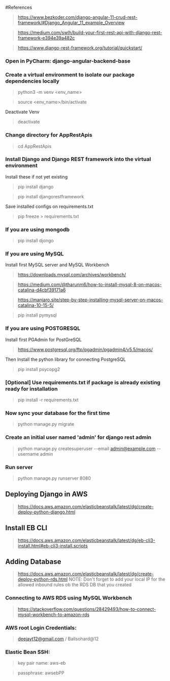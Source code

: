 #References
>https://www.bezkoder.com/django-angular-11-crud-rest-framework/#Django_Angular_11_example_Overview

>https://medium.com/swlh/build-your-first-rest-api-with-django-rest-framework-e394e39a482c

>https://www.django-rest-framework.org/tutorial/quickstart/


### Open in PyCharm: django-angular-backend-base

### Create a virtual environment to isolate our package dependencies locally
>python3 -m venv <env_name>

>source <env_name>/bin/activate

Deactivate Venv
> deactivate

### Change directory for AppRestApis
> cd AppRestApis

### Install Django and Django REST framework into the virtual environment

Install these if not yet existing
> pip install django

> pip install djangorestframework

Save installed configs on requirements.txt
> pip freeze > requirements.txt

### If you are using mongodb
> pip install djongo 

### If you are using MySQL
Install first MySQL server and MySQL Workbench
> https://downloads.mysql.com/archives/workbench/

> https://medium.com/@tharunm6/how-to-install-mysql-8-on-macos-catalina-d4cbf39171a6

> https://manjaro.site/step-by-step-installing-mysql-server-on-macos-catalina-10-15-5/

> pip install pymysql

### If you are using POSTGRESQL
Install first PGAdmin for PostGreSQL
> https://www.postgresql.org/ftp/pgadmin/pgadmin4/v5.5/macos/

Then Install the python library for connecting PostgreSQL
> pip install psycopg2

### [Optional] Use requirements.txt if package is already existing ready for installation
> pip install -r requirements.txt

### Now sync your database for the first time
> python manage.py migrate

### Create an initial user named 'admin' for django rest admin
> python manage.py createsuperuser --email admin@example.com --username admin

### Run server
> python manage.py runserver 8080


## Deploying Django in AWS
> https://docs.aws.amazon.com/elasticbeanstalk/latest/dg/create-deploy-python-django.html

## Install EB CLI
> https://docs.aws.amazon.com/elasticbeanstalk/latest/dg/eb-cli3-install.html#eb-cli3-install.scripts

## Adding Database
> https://docs.aws.amazon.com/elasticbeanstalk/latest/dg/create-deploy-python-rds.html
NOTE: Don't forget to add your local IP for the allowed inbound rules ob the RDS DB that you created

### Connecting to AWS RDS using MySQL Workbench
> https://stackoverflow.com/questions/28429493/how-to-connect-mysql-workbench-to-amazon-rds

### AWS root Login Credentials:
> deejayt12@gmail.com / Ballsohard@12

### Elastic Bean SSH:
> key pair name:  aws-eb

> passphrase: awsebPP

